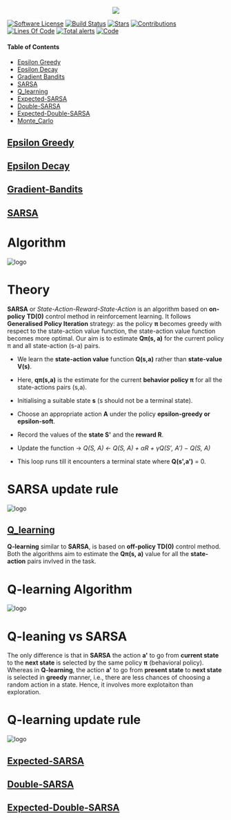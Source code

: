 <p align="center">
  <img src="https://github.com/addy1997/RL-Algorithms/blob/master/logo.jpg"/>
</p>


[![Software License](https://img.shields.io/badge/license-MIT-brightgreen.svg)](LICENSE)  [![Build Status](https://ci.appveyor.com/api/projects/status/8e784doc5sye7c41?svg=true)](https://ci.appveyor.com/project/addy1997/RL-Algorithms)  [![Stars](https://img.shields.io/github/stars/addy1997/RL-Algorithms.svg?style=flat&label=Star&maxAge=86400)](STARS) [![Contributions](https://img.shields.io/github/commit-activity/m/addy1997/RL-Algorithms.svg?color=%09%2346c018)](https://github.com/addy1997/RL-Algorithms/graphs/commit-activity) [![Lines Of Code](https://tokei.rs/b1/github/addy1997/RL-Algorithms?category=code)](https://github.com/addy1997/RL-Algorithms)   [![Total alerts](https://img.shields.io/lgtm/alerts/g/addy1997/RL-Algorithms.svg?logo=lgtm&logoWidth=18)](https://lgtm.com/projects/g/addy1997/RL-Algorithms/alerts/) [![Code](https://img.shields.io/badge/code%20style-black-000000.svg)](https://github.com/ambv/black)

#### Table of Contents

* [Epsilon Greedy](#Epsilon-Greedy)
* [Epsilon Decay](#Epsilon-Decay)
* [Gradient Bandits](#Gradient-Bandits) 
* [SARSA](#SARSA)
* [Q_learning](#Q_learning)
* [Expected-SARSA](#Expected-SARSA)
* [Double-SARSA](#Double-SARSA)
* [Expected-Double-SARSA](#Expected-Double-SARSA)
* [Monte_Carlo](#Monte_Carlo)

## [Epsilon Greedy](#RL-Algorithms)

## [Epsilon Decay](#RL-Algorithms)

## [Gradient-Bandits](#RL-Algorithms)


## [SARSA](#RL-Algorithms)

# Algorithm 
![logo](https://github.com/addy1997/RL-Algorithms/blob/master/SARSA/SARSA_psuedo.png)

# Theory

**SARSA** or _State-Action-Reward-State-Action_ is an algorithm based on **on-policy** **TD(0)** control method in reinforcement learning.
It follows **Generalised Policy Iteration** strategy: as the policy **π** becomes greedy with respect to the state-action value function, the state-action value function becomes more optimal. Our aim is to estimate **Qπ(s, a)** for the current policy π and all state-action (s-a) pairs.

* We learn the **state-action value** function **Q(s,a)** rather than **state-value** **V(s)**.
* Here, **qπ(s,a)** is the estimate for the current **behavior policy π** for all the state-actions pairs (s,a).
* Initialising a suitable state **s** (s should not be a terminal state).
* Choose an appropriate action **A** under the policy **epsilon-greedy or epsilon-soft**.
* Record the values of the **state S'** and the **reward R**.
* Update the function -> _Q(S, A) ← Q(S, A) + αR + γQ(S′, A′) − Q(S, A)_

* This loop runs till it encounters a terminal state where **Q(s',a')** = 0.

# SARSA update rule

![logo](https://github.com/addy1997/RL-Algorithms/blob/master/SARSA/sarsa2.png)

## [Q_learning](#RL-Algorithms)

**Q-learning** similar to **SARSA**, is based on **off-policy TD(0)** control method. Both the algorithms aim to estimate the **Qπ(s, a)** value for all the **state-action** pairs invlved in the task. 

# Q-learning Algorithm 

![logo](https://github.com/addy1997/RL-Algorithms/blob/master/Q-learning/Q_learning2.png)

# Q-leaning vs SARSA
The only difference is that in **SARSA** the action **a'** to go from **current state** to the **next state** is selected by the same policy **π** (behavioral policy). Whereas in **Q-learning**, the action **a'** to go from **present state** to **next state** is selected in **greedy** manner, i.e., there are less chances of choosing a random action in a state. Hence, it involves more explotaiton than exploration. 

# Q-learning update rule
![logo](https://github.com/addy1997/RL-Algorithms/blob/master/Q-learning/Q_learning1.png)


## [Expected-SARSA](#RL-Algorithms)


## [Double-SARSA](#RL-Algorithms)


## [Expected-Double-SARSA](#RL-Algorithms)





